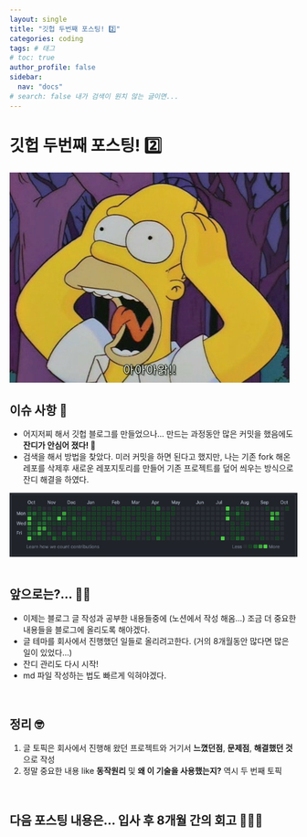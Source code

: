 ```yaml
---
layout: single
title: "깃헙 두번째 포스팅! 2️⃣"
categories: coding
tags: # 태그
# toc: true
author_profile: false
sidebar:
  nav: "docs"
# search: false 내가 검색이 원치 않는 글이면...
---
```


# 깃헙 두번째 포스팅! 2️⃣

![Screenshot＿20220421－135646＿TVING（1）](/images/2022-10-09-second/sim.jpeg)

## **이슈 사항 🚨**

- 어지저찌 해서 깃헙 블로그를 만들었으나... 만드는 과정동안 많은 커밋을 했음에도 **잔디가 안심어 졌다! 🥲**
- 검색을 해서 방법을 찾았다. 미러 커밋을 하면 된다고 했지만, 나는 기존 fork 해온 레포를 삭제후 새로운 레포지토리를 만들어 기존 프로젝트를 덮어 씌우는 방식으로 잔디 해결을 하였다.

![github jandi](/images/2022-10-09-second/jandi.png)
<br>
<br>

## **앞으로는?... 🏃🏼**

- 이제는 블로그 글 작성과 공부한 내용들중에 (노션에서 작성 해옴...) 조금 더 중요한 내용들을 블로그에 올리도록 해야겠다.
- 글 테마를 회사에서 진행했던 일들로 올리려고한다. (거의 8개월동안 많다면 많은 일이 있었다...)
- 잔디 관리도 다시 시작!
- md 파일 작성하는 법도 빠르게 익혀야겠다.

<br>

## **정리 🤓**

1. 글 토픽은 회사에서 진행해 왔던 프로젝트와 거기서 **느꼈던점**, **문제점**, **해결했던 것**으로 작성
2. 정말 중요한 내용 like **동작원리** 및 **왜 이 기술을 사용했는지?** 역시 두 번째 토픽

<br>

## 다음 포스팅 내용은... 입사 후 8개월 간의 회고 🧑🏻‍💻
